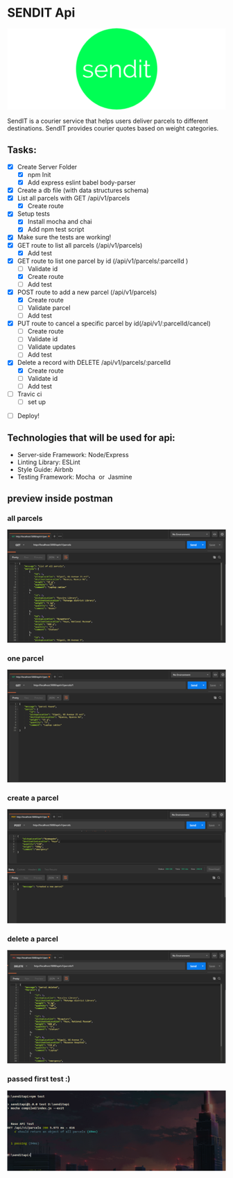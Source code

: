 # SENDIT Api

![](./logo.png)

SendIT is a courier service that helps users deliver parcels to different destinations. SendIT provides courier quotes based on weight categories.

## Tasks:

- [x] Create Server Folder
  - [x] npm Init
  - [x] Add express eslint babel body-parser
- [x] Create a db file (with data structures schema)
- [x] List all parcels with GET /api/v1/parcels
  - [x] Create route
- [x] Setup tests
  - [x] Install mocha and chai
  - [x] Add npm test script
- [x] Make sure the tests are working!
- [x] GET route to list all parcels (/api/v1/parcels)
  - [x] Add test
- [x] GET route to list one parcel by id (/api/v1/parcels/:parcelId )
  - [ ] Validate id
  - [x] Create route
  - [ ] Add test
- [x] POST route to add a new parcel (/api/v1/parcels)
  - [x] Create route
  - [ ] Validate parcel
  - [ ] Add test
- [x] PUT route to cancel a specific parcel by id(/api/v1/:parcelId/cancel)
  - [ ] Create route
  - [ ] Validate id
  - [ ] Validate updates
  - [ ] Add test
- [x] Delete a record with DELETE /api/v1/parcels/:parcelId
  - [x] Create route
  - [ ] Validate id
  - [ ] Add test

- [ ] Travic ci
  - [ ] set up

* [ ] Deploy!

## Technologies that will be used for api:

- Server-side Framework: ​Node/Express
- Linting Library: ​ESLint
- Style Guide: ​Airbnb
- Testing Framework: ​Mocha ​​ or ​ Jasmine

## preview inside postman

### all parcels

![](./all.PNG)

### one parcel

![](./one.PNG)

### create a parcel

![](./created.PNG)

### delete a parcel

![](./delete.PNG)

### passed first test :)

![](./passed.PNG)
